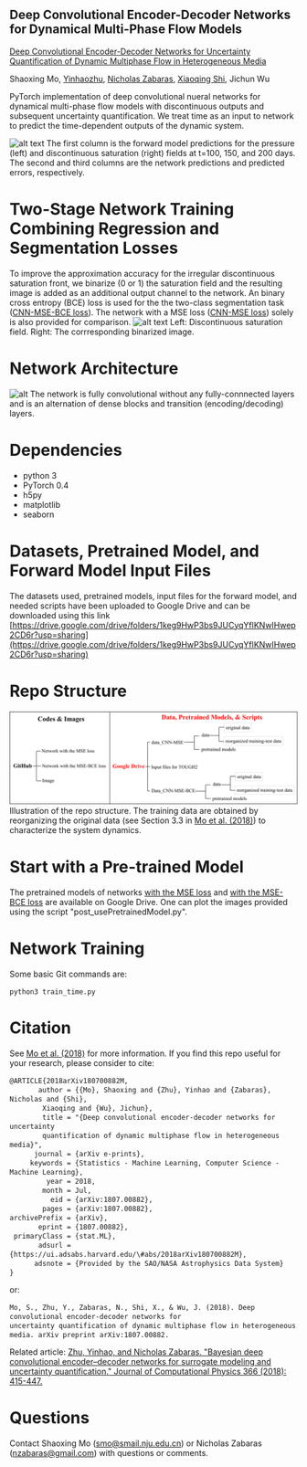 ## Deep Convolutional Encoder-Decoder Networks for Dynamical Multi-Phase Flow Models
[Deep Convolutional Encoder-Decoder Networks for Uncertainty Quantification of Dynamic Multiphase Flow in Heterogeneous Media](https://arxiv.org/abs/1807.00882)

Shaoxing Mo, [Yinhaozhu](https://scholar.google.com/citations?user=SZmaVZMAAAAJ&hl=en&oi=sra), [Nicholas Zabaras](https://www.zabaras.com/), [Xiaoqing Shi](https://scholar.google.com/citations?user=MLKqgKoAAAAJ&hl=en&oi=sra), Jichun Wu

PyTorch implementation of deep convolutional nueral networks for dynamical multi-phase flow models with discontinuous outputs and subsequent uncertainty quantification. We treat time as an input to network to predict the time-dependent outputs of the dynamic system.

![alt text](https://github.com/njujinchun/dcedn-gcs/blob/master/images/N_1600_output_5_ls50_var1.png)
The first column is the forward model predictions for the pressure (left) and discontinuous saturation (right) fields at t=100, 150, and 200 days. The second and third columns are the network predictions and predicted errors, respectively.

# Two-Stage Network Training Combining Regression and Segmentation Losses
To improve the approximation accuracy for the irregular discontinuous saturation front, we binarize (0 or 1) the saturation field and the resulting image is added as an additional output channel to the network. An binary cross entropy (BCE) loss is used for the the two-class segmentation task ([CNN-MSE-BCE loss](https://github.com/njujinchun/dcedn-gcs/tree/master/CNN-MSE-BCE%20loss)). The network with a MSE loss ([CNN-MSE loss](https://github.com/njujinchun/dcedn-gcs/tree/master/CNN-MSE%20loss)) solely is also provided for comparison.
![alt text](https://github.com/njujinchun/dcedn-gcs/blob/master/images/Sg_binarized.png)
Left: Discontinuous saturation field. Right: The corrresponding binarized image.

# Network Architecture
![alt](https://github.com/njujinchun/dcedn-gcs/blob/master/images/DCEDN.png)
The network is fully convolutional without any fully-connnected layers and is an alternation of dense blocks and transition (encoding/decoding) layers.

# Dependencies
* python 3
* PyTorch 0.4
* h5py
* matplotlib
* seaborn

# Datasets, Pretrained Model, and Forward Model Input Files
The datasets used, pretrained models, input files for the forward model, and needed scripts have been uploaded to Google Drive and can be downloaded using this link [https://drive.google.com/drive/folders/1keg9HwP3bs9JUCyqYflKNwIHwep2CD6r?usp=sharing](https://drive.google.com/drive/folders/1keg9HwP3bs9JUCyqYflKNwIHwep2CD6r?usp=sharing)

# Repo Structure
![alt](https://github.com/njujinchun/dcedn-gcs/blob/master/images/Repo-structure.png)
Illustration of the repo structure. The training data are obtained by reorganizing the original data (see Section 3.3 in [Mo et al. (2018)](https://arxiv.org/abs/1807.00882)) to characterize the system dynamics.

# Start with a Pre-trained Model
The pretrained models of networks [with the MSE loss](https://drive.google.com/file/d/1VtcpywvbUzTEXr1IU7GZtewXi1UWCuz2/view?usp=sharing) and [with the MSE-BCE loss](https://drive.google.com/open?id=1-CPrGxw6fnIeXFRr1sHhbnOZffGoyWT7) are available on Google Drive. One can plot the images provided using the script "post_usePretrainedModel.py".

# Network Training
Some basic Git commands are:
```
python3 train_time.py
```
# Citation
See [Mo et al. (2018)](https://arxiv.org/abs/1807.00882) for more information. If you find this repo useful for your research, please consider to cite:
```
@ARTICLE{2018arXiv180700882M,
       author = {{Mo}, Shaoxing and {Zhu}, Yinhao and {Zabaras}, Nicholas and {Shi},
        Xiaoqing and {Wu}, Jichun},
        title = "{Deep convolutional encoder-decoder networks for uncertainty
        quantification of dynamic multiphase flow in heterogeneous media}",
      journal = {arXiv e-prints},
     keywords = {Statistics - Machine Learning, Computer Science - Machine Learning},
         year = 2018,
        month = Jul,
          eid = {arXiv:1807.00882},
        pages = {arXiv:1807.00882},
archivePrefix = {arXiv},
       eprint = {1807.00882},
 primaryClass = {stat.ML},
       adsurl = {https://ui.adsabs.harvard.edu/\#abs/2018arXiv180700882M},
      adsnote = {Provided by the SAO/NASA Astrophysics Data System}
}
```
or:
```
Mo, S., Zhu, Y., Zabaras, N., Shi, X., & Wu, J. (2018). Deep convolutional encoder-decoder networks for 
uncertainty quantification of dynamic multiphase flow in heterogeneous media. arXiv preprint arXiv:1807.00882.
```
Related article: [Zhu, Yinhao, and Nicholas Zabaras. "Bayesian deep convolutional encoder–decoder networks for surrogate modeling and uncertainty quantification." Journal of Computational Physics 366 (2018): 415-447.](https://www.sciencedirect.com/science/article/pii/S0021999118302341)

# Questions
Contact Shaoxing Mo (smo@smail.nju.edu.cn) or Nicholas Zabaras (nzabaras@gmail.com) with questions or comments.
